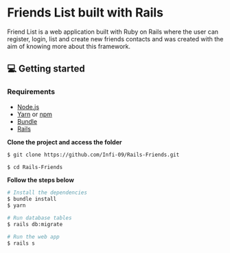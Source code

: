 
<h1>Friends List built with Rails</h1>

<p>Friend List is a web application built with Ruby on Rails where the user can register, login, list and create new friends contacts and was created with the aim of knowing more about this framework.</p>

## 💻 Getting started

### Requirements

- [Node.js](https://nodejs.org/en/)
- [Yarn](https://classic.yarnpkg.com/) or [npm](https://www.npmjs.com/)
- [Bundle](https://bundler.io)
- [Rails](https://guides.rubyonrails.org/v5.0/getting_started.html)

**Clone the project and access the folder**

```bash
$ git clone https://github.com/Infi-09/Rails-Friends.git

$ cd Rails-Friends
```

**Follow the steps below**

```bash
# Install the dependencies
$ bundle install
$ yarn

# Run database tables
$ rails db:migrate

# Run the web app
$ rails s
```
